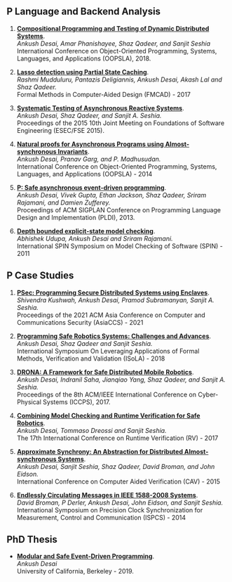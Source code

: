 ## P Language and Backend Analysis

1. **[Compositional Programming and Testing of Dynamic Distributed Systems](https://ankushdesai.github.io/assets/papers/modp.pdf)**.<br/>
  _Ankush Desai, Amar Phanishayee, Shaz Qadeer, and Sanjit Seshia_<br/>
  International Conference on Object-Oriented Programming, Systems, Languages, and Applications (OOPSLA), 2018.

2. **[Lasso detection using Partial State Caching](https://ankushdesai.github.io/assets/papers/liveness.pdf)**.<br/>
  _Rashmi Mudduluru, Pantazis Deligiannis, Ankush Desai, Akash Lal and Shaz Qadeer._<br/> Formal
  Methods in Computer-Aided Design (FMCAD) - 2017

3. **[Systematic Testing of Asynchronous Reactive Systems](https://ankushdesai.github.io/assets/papers/fse-desai.pdf)**.<br/>
  _Ankush Desai, Shaz Qadeer, and Sanjit A. Seshia._ <br/> Proceedings of the 2015 10th Joint
  Meeting on Foundations of Software Engineering (ESEC/FSE 2015).

4. **[Natural proofs for Asynchronous Programs using Almost-synchronous Invariants](https://ankushdesai.github.io/assets/papers/OOPSLA14.pdf)**.<br/>
  _Ankush Desai, Pranav Garg, and P. Madhusudan._ <br/> International Conference on Object-Oriented
  Programming, Systems, Languages, and Applications (OOPSLA) - 2014

5. **[P: Safe asynchronous event-driven programming](https://ankushdesai.github.io/assets/papers/p.pdf)**.<br/>
  _Ankush Desai, Vivek Gupta, Ethan Jackson, Shaz Qadeer, Sriram Rajamani, and Damien
  Zufferey._ <br/> Proceedings of ACM SIGPLAN Conference on Programming Language Design and
  Implementation (PLDI), 2013.

6. **[Depth bounded explicit-state model checking](https://ankushdesai.github.io/assets/papers/spin2011.pdf)**.<br/>
  _Abhishek Udupa, Ankush Desai and Sriram Rajamani._<br/>
  International SPIN Symposium on Model Checking of Software (SPIN) - 2011

## P Case Studies

1. **[PSec: Programming Secure Distributed Systems using Enclaves](https://dl.acm.org/doi/10.1145/3433210.3453113)**.<br/>
  _Shivendra Kushwah, Ankush Desai, Pramod Subramanyan, Sanjit A. Seshia._ <br/>
  Proceedings of the
  2021 ACM Asia Conference on Computer and Communications Security (AsiaCCS) - 2021

2. **[Programming Safe Robotics Systems: Challenges and Advances](https://ankushdesai.github.io/assets/papers/isolapaper.pdf)**.<br/>
  _Ankush Desai, Shaz Qadeer and Sanjit Seshia._<br/> International Symposium On Leveraging
  Applications of Formal Methods, Verification and Validation (ISoLA) - 2018

3. **[DRONA: A Framework for Safe Distributed Mobile Robotics](https://ankushdesai.github.io/assets/papers/drona.pdf)**.<br/>
  _Ankush Desai, Indranil Saha, Jianqiao Yang, Shaz Qadeer, and Sanjit A. Seshia._ <br/>
  Proceedings of the 8th ACM/IEEE International Conference on Cyber-Physical Systems
  (ICCPS), 2017.

4. **[Combining Model Checking and Runtime Verification for Safe Robotics](https://link.springer.com/chapter/10.1007/978-3-319-67531-2_11%22)**.<br/>
  _Ankush Desai, Tommaso Dreossi and Sanjit Seshia._<br/> The 17th International Conference on
  Runtime Verification (RV) - 2017

5. **[Approximate Synchrony: An Abstraction for Distributed Almost-synchronous Systems](https://ankushdesai.github.io/assets/papers/as-cav15.pdf)**.<br/>
  _Ankush Desai, Sanjit Seshia, Shaz Qadeer, David Broman, and John Eidson._<br/> International
  Conference on Computer Aided Verification (CAV) - 2015

6. **[Endlessly Circulating Messages in IEEE 1588-2008 Systems](https://ankushdesai.github.io/assets/papers/ispcs14.pdf)**.<br/>
  _David Broman, P Derler, Ankush Desai, John Eidson, and Sanjit Seshia._<br/> International
  Symposium on Precision Clock Synchronization for Measurement, Control and Communication
  (ISPCS) - 2014

## PhD Thesis

- **[Modular and Safe Event-Driven Programming](https://www2.eecs.berkeley.edu/Pubs/TechRpts/2020/EECS-2020-3.html)**.<br/>
_Ankush Desai_<br/> University of California, Berkeley - 2019.
